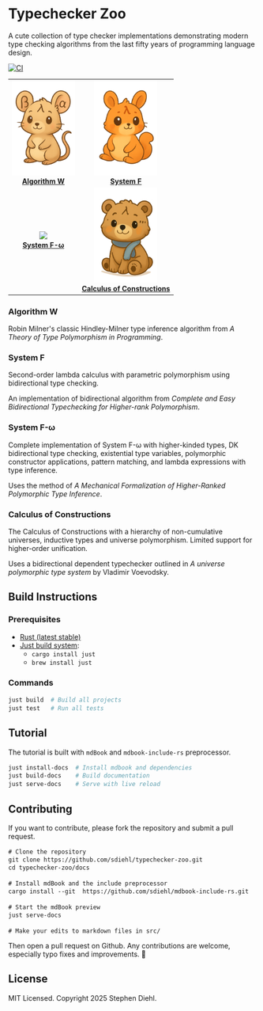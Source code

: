 # Typechecker Zoo

A cute collection of type checker implementations demonstrating modern type checking algorithms from the last fifty years of programming language design.

[![CI](https://github.com/sdiehl/typechecker-zoo/actions/workflows/ci.yml/badge.svg)](https://github.com/sdiehl/typechecker-zoo/actions/workflows/ci.yml)

<div align="center">

| | |
|:---:|:---:|
| [<img src="./docs/src/lambda.png" width="128" height="auto"><br/>**Algorithm W**](./algorithm-w/src) | [<img src="./docs/src/ocaml.png" width="128" height="auto"><br/>**System F**](./system-f/src) |
| [<img src="./docs/src/haskell.png" width="128" height="auto"><br/>**System F-ω**](./system-f-omega/src) | [<img src="./docs/src/lean.png" width="128" height="auto"><br/>**Calculus of Constructions**](./coc/src) |

</div>

### Algorithm W

Robin Milner's classic Hindley-Milner type inference algorithm from *A Theory of Type Polymorphism in Programming*.

### System F

Second-order lambda calculus with parametric polymorphism using bidirectional type checking.

An implementation of bidirectional algorithm from *Complete and Easy Bidirectional Typechecking for Higher-rank Polymorphism*.

### System F-ω

Complete implementation of System F-ω with higher-kinded types, DK bidirectional type checking, existential type variables, polymorphic constructor applications, pattern matching, and lambda expressions with type inference.

Uses the method of *A Mechanical Formalization of Higher-Ranked Polymorphic Type Inference*.

### Calculus of Constructions

The Calculus of Constructions with a hierarchy of non-cumulative universes, inductive types and universe polymorphism. Limited support for higher-order unification.

Uses a bidirectional dependent typechecker outlined in *A universe polymorphic type system* by Vladimir Voevodsky.

## Build Instructions

### Prerequisites

* [Rust (latest stable)](https://www.rust-lang.org/tools/install)
* [Just build system](https://just.systems/man/en):
  - `cargo install just`
  - `brew install just`

### Commands

```bash
just build  # Build all projects
just test   # Run all tests
```

## Tutorial

The tutorial is built with `mdBook` and `mdbook-include-rs` preprocessor.

```bash
just install-docs  # Install mdbook and dependencies
just build-docs    # Build documentation
just serve-docs    # Serve with live reload
```

## Contributing

If you want to contribute, please fork the repository and submit a pull request.

```shell
# Clone the repository
git clone https://github.com/sdiehl/typechecker-zoo.git
cd typechecker-zoo/docs

# Install mdBook and the include preprocessor
cargo install --git  https://github.com/sdiehl/mdbook-include-rs.git

# Start the mdBook preview
just serve-docs

# Make your edits to markdown files in src/
```

Then open a pull request on Github. Any contributions are welcome, especially
typo fixes and improvements. 🙏

## License

MIT Licensed. Copyright 2025 Stephen Diehl.
